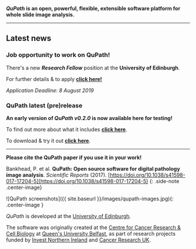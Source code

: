 <!-- ![]({{ site.baseurl }}/images/qupath-banner.jpg){: .center-image .max-width-100 } -->

<!-- ## QuPath -->

**_QuPath_ is an open, powerful, flexible, extensible software platform for whole slide image analysis.**

----

## Latest news

### Job opportunity to work on QuPath!

There's a new _**Research Fellow**_ position at the **University of Edinburgh**.

For further details & to apply **[click here!](https://www.vacancies.ed.ac.uk/pls/corehrrecruit/erq_jobspec_version_4.jobspec?p_id=048500)**

_Application Deadline: 8 August 2019_


### QuPath latest (pre)release

**An early version of _QuPath v0.2.0_ is now available here for testing!**

To find out more about what it includes **[click here](QuPath-v0.2.0)**.

To download & try it out **[click here](https://github.com/qupath/qupath/releases/latest)**.

----
**Please cite the QuPath paper if you use it in your work!**

Bankhead, P. et al. **QuPath: Open source software for digital pathology image analysis**. _Scientific Reports_ (2017). [https://doi.org/10.1038/s41598-017-17204-5](https://doi.org/10.1038/s41598-017-17204-5)
{: .side-note .center-image}

![QuPath screenshots]({{ site.baseurl }}/images/qupath-images.jpg){: .center-image }
<!-- http://creativecommons.org/licenses/by/4.0/ -->

_QuPath_ is developed at the <a href="https://www.ed.ac.uk/pathology">University of Edinburgh</a>.

The software was originally created at the <a href="http://www.qub.ac.uk/research-centres/CentreforCancerResearchCellBiology/">Centre for Cancer Research & Cell Biology</a> at <a href="http://www.qub.ac.uk">Queen's University Belfast</a>, as part of research projects funded by <a href="http://www.investni.com">Invest Northern Ireland</a> and <a href="http://www.cancerresearchuk.org">Cancer Research UK</a>.
